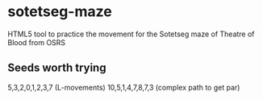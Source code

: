 # sotetseg-maze
HTML5 tool to practice the movement for the Sotetseg maze of Theatre of Blood from OSRS

## Seeds worth trying
5,3,2,0,1,2,3,7 (L-movements)
10,5,1,4,7,8,7,3 (complex path to get par)
